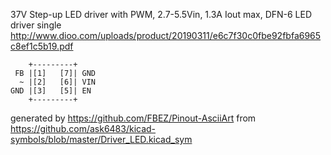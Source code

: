 37V Step-up LED driver with PWM, 2.7-5.5Vin, 1.3A Iout max, DFN-6
LED driver single
http://www.dioo.com/uploads/product/20190311/e6c7f30c0fbe92fbfa6965c8ef1c5b19.pdf


	    +---------+
	 FB |[1]   [7]| GND
	  ~ |[2]   [6]| VIN
	GND |[3]   [5]| EN
	    +---------+


generated by https://github.com/FBEZ/Pinout-AsciiArt from https://github.com/ask6483/kicad-symbols/blob/master/Driver_LED.kicad_sym